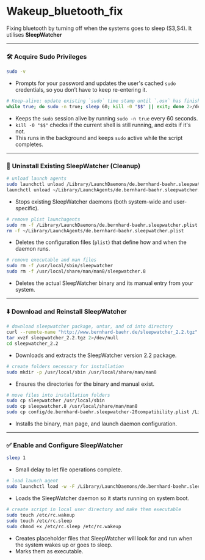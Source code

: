 # Wakeup_bluetooth_fix
Fixing bluetooth by turning off when the systems goes to sleep (S3,S4). It utilises **SleepWatcher**

---

### 🛠️ **Acquire Sudo Privileges**

```bash
sudo -v
```

* Prompts for your password and updates the user's cached `sudo` credentials, so you don’t have to keep re-entering it.

```bash
# Keep-alive: update existing `sudo` time stamp until `.osx` has finished
while true; do sudo -n true; sleep 60; kill -0 "$$" || exit; done 2>/dev/null &
```

* Keeps the `sudo` session alive by running `sudo -n true` every 60 seconds.
* `kill -0 "$$"` checks if the current shell is still running, and exits if it's not.
* This runs in the background and keeps `sudo` active while the script completes.

---

### 🚫 **Uninstall Existing SleepWatcher (Cleanup)**

```bash
# unload launch agents
sudo launchctl unload /Library/LaunchDaemons/de.bernhard-baehr.sleepwatcher.plist 2>/dev/null
launchctl unload ~/Library/LaunchAgents/de.bernhard-baehr.sleepwatcher.plist 2>/dev/null
```

* Stops existing SleepWatcher daemons (both system-wide and user-specific).

```bash
# remove plist launchagents
sudo rm -f /Library/LaunchDaemons/de.bernhard-baehr.sleepwatcher.plist
rm -f ~/Library/LaunchAgents/de.bernhard-baehr.sleepwatcher.plist
```

* Deletes the configuration files (`plist`) that define how and when the daemon runs.

```bash
# remove executable and man files
sudo rm -f /usr/local/sbin/sleepwatcher
sudo rm -f /usr/local/share/man/man8/sleepwatcher.8
```

* Deletes the actual SleepWatcher binary and its manual entry from your system.

---

### ⬇️ **Download and Reinstall SleepWatcher**

```bash
# download sleepwatcher package, untar, and cd into directory
curl --remote-name "http://www.bernhard-baehr.de/sleepwatcher_2.2.tgz"
tar xvzf sleepwatcher_2.2.tgz 2>/dev/null
cd sleepwatcher_2.2
```

* Downloads and extracts the SleepWatcher version 2.2 package.

```bash
# create folders necessary for installation
sudo mkdir -p /usr/local/sbin /usr/local/share/man/man8
```

* Ensures the directories for the binary and manual exist.

```bash
# move files into installation folders
sudo cp sleepwatcher /usr/local/sbin
sudo cp sleepwatcher.8 /usr/local/share/man/man8
sudo cp config/de.bernhard-baehr.sleepwatcher-20compatibility.plist /Library/LaunchDaemons/de.bernhard-baehr.sleepwatcher.plist
```

* Installs the binary, man page, and launch daemon configuration.

---

### ✅ **Enable and Configure SleepWatcher**

```bash
sleep 1
```

* Small delay to let file operations complete.

```bash
# load launch agent
sudo launchctl load -w -F /Library/LaunchDaemons/de.bernhard-baehr.sleepwatcher.plist
```

* Loads the SleepWatcher daemon so it starts running on system boot.

```bash
# create script in local user directory and make them executable
sudo touch /etc/rc.wakeup
sudo touch /etc/rc.sleep
sudo chmod +x /etc/rc.sleep /etc/rc.wakeup
```

* Creates placeholder files that SleepWatcher will look for and run when the system wakes up or goes to sleep.
* Marks them as executable.

